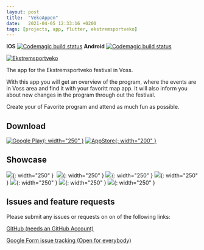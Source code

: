 ```yaml
---
layout: post
title:  "VekoAppen"
date:   2021-04-05 12:33:16 +0200
tags: [projects, app, flutter, ekstremsportveko]
---
```



**IOS** [![Codemagic build status](https://api.codemagic.io/apps/5f202ea30aa9776f617c0b30/5f202ea30aa9776f617c0b2f/status_badge.svg)](https://codemagic.io/apps/5f202ea30aa9776f617c0b30/5f202ea30aa9776f617c0b2f/latest_build)
**Android** [![Codemagic build status](https://api.codemagic.io/apps/5f202ea30aa9776f617c0b30/5ff5ad566b96ea5df97745d1/status_badge.svg)](https://codemagic.io/apps/5f202ea30aa9776f617c0b30/5ff5ad566b96ea5df97745d1/latest_build)

[![Ekstremsportveko](/assets/img/vekoappen/ekstremsportveko.png)](https://www.ekstremsportveko.com)

The app for the Ekstremsportveko festival in Voss.

With this app you will get an overview of the program, where the events are in Voss area and find it with your favoritt map app.
It will also inform you about new changes in the program through out the festival.

Create your of Favorite program and attend as much fun as possible.

## Download

[![Google Play](/assets/img/stores/play_en_badge_web_generic.png){: width="250" }](https://www.ekstremsportveko.com)
[![AppStore](/assets/img/stores/appstore_en-us.svg){: width="200" }](https://www.ekstremsportveko.com)

## Showcase

![](/assets/img/vekoappen/showcase/01.png){: width="250" } 
![](/assets/img/vekoappen/showcase/02.png){: width="250" }
![](/assets/img/vekoappen/showcase/03.png){: width="250" }
![](/assets/img/vekoappen/showcase/04.png){: width="250" }
![](/assets/img/vekoappen/showcase/05.png){: width="250" }
![](/assets/img/vekoappen/showcase/06.png){: width="250" }
![](/assets/img/vekoappen/showcase/07.png){: width="250" }

## Issues and feature requests

Please submit any issues or requests on on of the  following links:

[GitHub (needs an GitHub Account)](https://github.com/spydx/ekstremsportveko/issues/new/choose)

[Google Form issue tracking (Open for everybody)](https://docs.google.com/forms/d/1BNRijYSQH7wP4vYxFtb8GrSFU0QSCKN3cm2p7yYRO6I/)


